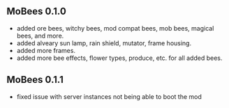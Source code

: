 ## MoBees 0.1.0
- added ore bees, witchy bees, mod compat bees, mob bees, magical bees, and more.
- added alveary sun lamp, rain shield, mutator, frame housing.
- added more frames.
- added more bee effects, flower types, produce, etc. for all added bees.

## MoBees 0.1.1
- fixed issue with server instances not being able to boot the mod